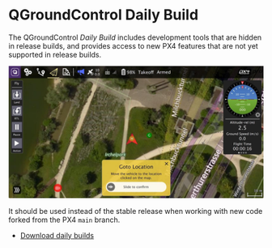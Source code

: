 # QGroundControl Daily Build

The QGroundControl _Daily Build_ includes development tools that are hidden in release builds, and provides access to new PX4 features that are not yet supported in release builds.

![QGroundControl](../../assets/toolchain/qgc_goto.jpg)

It should be used instead of the stable release when working with new code forked from the PX4 `main` branch.

- [Download daily builds](https://docs.qgroundcontrol.com/master/en/qgc-user-guide/releases/daily_builds.html)
